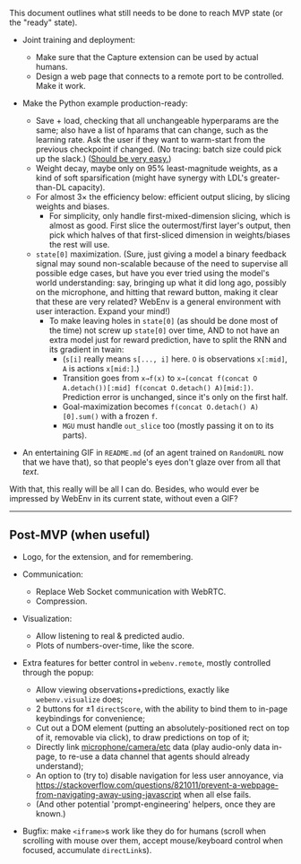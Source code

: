 This document outlines what still needs to be done to reach MVP state (or the "ready" state).

- Joint training and deployment:
    - Make sure that the Capture extension can be used by actual humans.
    - Design a web page that connects to a remote port to be controlled. Make it work.

- Make the Python example production-ready:
    - Save + load, checking that all unchangeable hyperparams are the same; also have a list of hparams that can change, such as the learning rate. Ask the user if they want to warm-start from the previous checkpoint if changed. (No tracing: batch size could pick up the slack.) ([Should be very easy.](https://pytorch.org/tutorials/beginner/saving_loading_models.html))
    - Weight decay, maybe only on 95% least-magnitude weights, as a kind of soft sparsification (might have synergy with LDL's greater-than-DL capacity).
    - For almost 3× the efficiency below: efficient output slicing, by slicing weights and biases.
        - For simplicity, only handle first-mixed-dimension slicing, which is almost as good. First slice the outermost/first layer's output, then pick which halves of that first-sliced dimension in weights/biases the rest will use.
    - `state[0]` maximization. (Sure, just giving a model a binary feedback signal may sound non-scalable because of the need to supervise all possible edge cases, but have you ever tried using the model's world understanding: say, bringing up what it did long ago, possibly on the microphone, and hitting that reward button, making it clear that these are very related? WebEnv is a general environment with user interaction. Expand your mind!)
        - To make leaving holes in `state[0]` (as should be done most of the time) not screw up `state[0]` over time, AND to not have an extra model just for reward prediction, have to split the RNN and its gradient in twain:
            - (`s[i]` really means `s[..., i]` here. `O` is observations `x[:mid]`, `A` is actions `x[mid:]`.)
            - Transition goes from `x→f(x)` to `x→(concat f(concat O A.detach())[:mid] f(concat O.detach() A)[mid:])`. Prediction error is unchanged, since it's only on the first half.
            - Goal-maximization becomes `f(concat O.detach() A)[0].sum()` with a frozen `f`.
            - `MGU` must handle `out_slice` too (mostly passing it on to its parts).

- An entertaining GIF in `README.md` (of an agent trained on `RandomURL` now that we have that), so that people's eyes don't glaze over from all that *text*.

With that, this really will be all I can do. Besides, who would ever be impressed by WebEnv in its current state, without even a GIF?

---

## Post-MVP (when useful)

- Logo, for the extension, and for remembering.

- Communication:
    - Replace Web Socket communication with WebRTC.
    - Compression.

- Visualization:
    - Allow listening to real & predicted audio.
    - Plots of numbers-over-time, like the score.

- Extra features for better control in `webenv.remote`, mostly controlled through the popup:
    - Allow viewing observations+predictions, exactly like `webenv.visualize` does;
    - 2 buttons for ±1 `directScore`, with the ability to bind them to in-page keybindings for convenience;
    - Cut out a DOM element (putting an absolutely-positioned rect on top of it, removable via click), to draw predictions on top of it;
    - Directly link [microphone/camera/etc](https://developer.mozilla.org/en-US/docs/Web/API/Media_Streams_API) data (play audio-only data in-page, to re-use a data channel that agents should already understand);
    - An option to (try to) disable navigation for less user annoyance, via https://stackoverflow.com/questions/821011/prevent-a-webpage-from-navigating-away-using-javascript when all else fails.
    - (And other potential 'prompt-engineering' helpers, once they are known.)

- Bugfix: make `<iframe>`s work like they do for humans (scroll when scrolling with mouse over them, accept mouse/keyboard control when focused, accumulate `directLink`s).